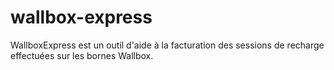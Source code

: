 # wallbox-express
WallboxExpress est un outil d'aide à la facturation des sessions de recharge effectuées sur les bornes Wallbox.
